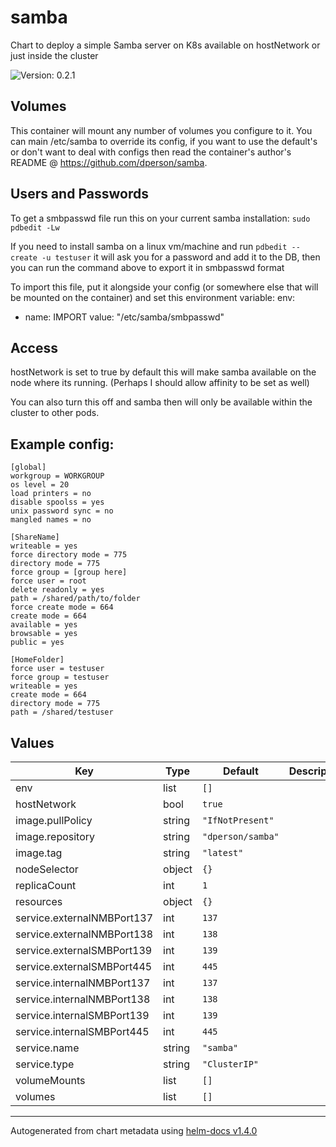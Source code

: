 # samba

Chart to deploy a simple Samba server on K8s available on hostNetwork or just inside the cluster

![Version: 0.2.1](https://img.shields.io/badge/Version-0.2.1-informational?style=flat-square)

## Volumes

This container will mount any number of volumes you configure to it. You can main /etc/samba to override its config,
if you want to use the default's or don't want to deal with configs then read the container's author's README @ https://github.com/dperson/samba.

## Users and Passwords

To get a smbpasswd file run this on your current samba installation:
`sudo pdbedit -Lw`

If you need to install samba on a linux vm/machine and run `pdbedit --create -u testuser` it will ask you for a
password and add it to the DB, then you can run the command above to export it in smbpasswd format

To import this file, put it alongside your config (or somewhere else that will be mounted on the container) and set this environment variable:
env:
- name: IMPORT
value: "/etc/samba/smbpasswd"

## Access

hostNetwork is set to true by default this will make samba available on the node where its running. (Perhaps I should allow affinity to be set as well)

You can also turn this off and samba then will only be available within the cluster to other pods.

## Example config:

```
[global]
workgroup = WORKGROUP
os level = 20
load printers = no
disable spoolss = yes
unix password sync = no
mangled names = no

[ShareName]
writeable = yes
force directory mode = 775
directory mode = 775
force group = [group here]
force user = root
delete readonly = yes
path = /shared/path/to/folder
force create mode = 664
create mode = 664
available = yes
browsable = yes
public = yes

[HomeFolder]
force user = testuser
force group = testuser
writeable = yes
create mode = 664
directory mode = 775
path = /shared/testuser
```

## Values

| Key | Type | Default | Description |
|-----|------|---------|-------------|
| env | list | `[]` |  |
| hostNetwork | bool | `true` |  |
| image.pullPolicy | string | `"IfNotPresent"` |  |
| image.repository | string | `"dperson/samba"` |  |
| image.tag | string | `"latest"` |  |
| nodeSelector | object | `{}` |  |
| replicaCount | int | `1` |  |
| resources | object | `{}` |  |
| service.externalNMBPort137 | int | `137` |  |
| service.externalNMBPort138 | int | `138` |  |
| service.externalSMBPort139 | int | `139` |  |
| service.externalSMBPort445 | int | `445` |  |
| service.internalNMBPort137 | int | `137` |  |
| service.internalNMBPort138 | int | `138` |  |
| service.internalSMBPort139 | int | `139` |  |
| service.internalSMBPort445 | int | `445` |  |
| service.name | string | `"samba"` |  |
| service.type | string | `"ClusterIP"` |  |
| volumeMounts | list | `[]` |  |
| volumes | list | `[]` |  |

----------------------------------------------
Autogenerated from chart metadata using [helm-docs v1.4.0](https://github.com/norwoodj/helm-docs/releases/v1.4.0)
